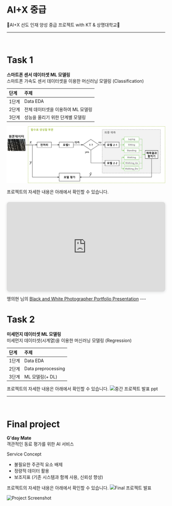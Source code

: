 # AI+X 중급

🤖AI+X 선도 인재 양성 중급 프로젝트 with KT &amp; 상명대학교🤖

---
<br>

# Task 1

**스마트폰 센서 데이터셋 ML 모델링**  
스마트폰 가속도 센서 데이터셋을 이용한 머신러닝 모델링 (Classification)

| 단계  | 주제                               |
| :---- | :--------------------------------- |
| 1단계 | Data EDA                           |
| 2단계 | 전체 데이터셋을 이용하여 ML 모델링 |
| 3단계 | 성능을 올리기 위한 단계별 모델링   |

![](https://github.com/suyeonmyeong/AI-X_Intermediate/blob/main/%5B%EA%B0%9C%EC%9D%B8%EA%B3%BC%EC%A0%9C%201%5D%20%EA%B0%80%EC%86%8D%EB%8F%84%EC%84%BC%EC%84%9C%20%EB%8D%B0%EC%9D%B4%ED%84%B0%20EDA/pipeline_function.png)

프로젝트의 자세한 내용은 아래에서 확인할 수 있습니다. 
<div style="position: relative; width: 100%; height: 0; padding-top: 56.2500%;
 padding-bottom: 0; box-shadow: 0 2px 8px 0 rgba(63,69,81,0.16); margin-top: 1.6em; margin-bottom: 0.9em; overflow: hidden;
 border-radius: 8px; will-change: transform;">
  <iframe loading="lazy" style="position: absolute; width: 100%; height: 100%; top: 0; left: 0; border: none; padding: 0;margin: 0;"
    src="https://www.canva.com/design/DAGTKVrxL8Y/uL-08lBT-8OfiWxYj0vMDg/view?embed" allowfullscreen="allowfullscreen" allow="fullscreen">
  </iframe>
</div>
맹의현 님의 <a href="https:&#x2F;&#x2F;www.canva.com&#x2F;design&#x2F;DAGTKVrxL8Y&#x2F;uL-08lBT-8OfiWxYj0vMDg&#x2F;view?utm_content=DAGTKVrxL8Y&amp;utm_campaign=designshare&amp;utm_medium=embeds&amp;utm_source=link" target="_blank" rel="noopener">Black and White Photographer Portfolio Presentation</a>
---
<br>

# Task 2

**미세먼지 데이터셋 ML 모델링**  
미세먼지 데이터셋(시계열)을 이용한 머신러닝 모델링 (Regression)

| 단계  | 주제               |
| :---- | :----------------- |
| 1단계 | Data EDA           |
| 2단계 | Data preprocessing |
| 3단계 | ML 모델링(+ DL)    |


프로젝트의 자세한 내용은 아래에서 확인할 수 있습니다. 
![중간 프로젝트 발표 ppt](https://www.canva.com/design/DAGVVXTsjCA/iLFP58urc3JTLnQOtjLnWQ/view)

---
<br>

# Final project

**G'day Mate**  
객관적인 동료 평가를 위한 AI 서비스

Service Concept
- 불필요한 주관적 요소 배제
- 정량적 데이터 활용
- 보조지표 (기존 시스템과 함께 사용, 신뢰성 향상)


프로젝트의 자세한 내용은 아래에서 확인할 수 있습니다. 
![Final 프로젝트 발표](https://www.canva.com/design/DAGX9w-ieXs/S2S2PHNE-yBFPo3G4Jj7pQ/view)

![Project Screenshot](https://github.com/suyeonmyeong/AI-X_Intermediate/blob/main/%5BML%5D%20G'Day%20Mates%20Service/G_DAY_MATE_PAGE.gif)
